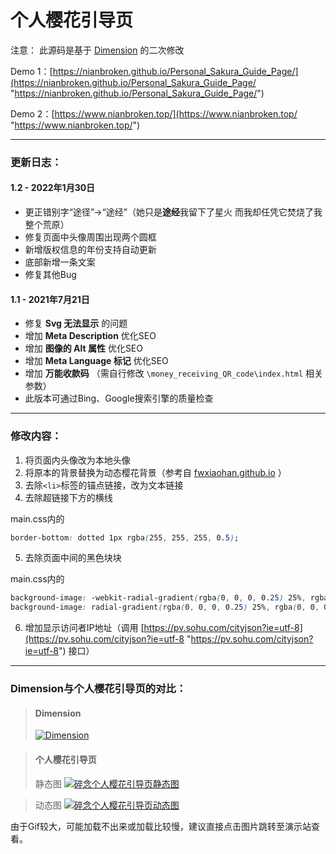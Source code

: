 # 个人樱花引导页
注意：
此源码是基于 [Dimension](https://html5up.net/dimension "Dimension") 的二次修改

Demo 1：[https://nianbroken.github.io/Personal_Sakura_Guide_Page/](https://nianbroken.github.io/Personal_Sakura_Guide_Page/ "https://nianbroken.github.io/Personal_Sakura_Guide_Page/")

Demo 2：[https://www.nianbroken.top/](https://www.nianbroken.top/ "https://www.nianbroken.top/")

------------

### 更新日志：

#### 1.2 - 2022年1月30日

- 更正错别字“途径”→“途经”（她只是**途经**我留下了星火 而我却任凭它焚烧了我整个荒原）
- 修复页面中头像周围出现两个圆框
- 新增版权信息的年份支持自动更新
- 底部新增一条文案
- 修复其他Bug



#### 1.1 - 2021年7月21日

- 修复 **Svg 无法显示** 的问题
- 增加 **Meta Description** 优化SEO
- 增加 **图像的 Alt 属性** 优化SEO
- 增加 **Meta Language 标记** 优化SEO
- 增加 **万能收款码** （需自行修改 `\money_receiving_QR_code\index.html` 相关参数）
- 此版本可通过Bing、Google搜索引擎的质量检查

------------

### 修改内容：

1. 将页面内头像改为本地头像
2. 将原本的背景替换为动态樱花背景（参考自 [fwxiaohan.github.io](https://github.com/fwxiaohan/fwxiaohan.github.io "fwxiaohan.github.io") ）
3. 去除`<li>`标签的锚点链接，改为文本链接
4. 去除超链接下方的横线

main.css内的

```css
border-bottom: dotted 1px rgba(255, 255, 255, 0.5);
```

5. 去除页面中间的黑色块块

main.css内的

```css
background-image: -webkit-radial-gradient(rgba(0, 0, 0, 0.25) 25%, rgba(0, 0, 0, 0) 55%);
background-image: radial-gradient(rgba(0, 0, 0, 0.25) 25%, rgba(0, 0, 0, 0) 55%);
```

6. 增加显示访问者IP地址（调用 [https://pv.sohu.com/cityjson?ie=utf-8](https://pv.sohu.com/cityjson?ie=utf-8 "https://pv.sohu.com/cityjson?ie=utf-8") 接口）

------------

### Dimension与个人樱花引导页的对比：

> #### Dimension
>
> [![Dimension](https://blog.nianbroken.top/usr/uploads/2021/05/2403737638.png "Dimension")](https://html5up.net/dimension "Dimension")


> #### 个人樱花引导页
>
> 静态图
> [![碎念个人樱花引导页静态图](https://blog.nianbroken.top/usr/uploads/2021/05/1477674244.png "碎念个人樱花引导页静态图")](https://www.nianbroken.top/ "碎念个人樱花引导页静态图")

> 动态图
> [![碎念个人樱花引导页动态图](https://blog.nianbroken.top/usr/uploads/2021/05/3974157131.gif "碎念个人樱花引导页动态图")](https://www.nianbroken.top/ "碎念个人樱花引导页动态图")

由于Gif较大，可能加载不出来或加载比较慢，建议直接点击图片跳转至演示站查看。
